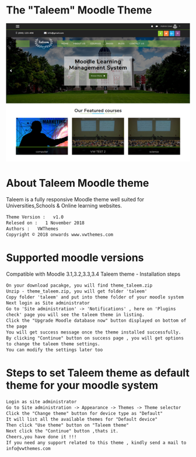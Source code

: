 The "Taleem" Moodle Theme
============================
![image1](pix/screenshot.jpg "Taleem Screenshot")



About Taleem Moodle theme
============================
Taleem is a fully responsive Moodle theme well suited for Universities,Schools & Online learning websites.

    Theme Version :   v1.0
    Relesed on :   1 November 2018
    Authors :   VWThemes
    Copyright © 2018 onwards www.vwthemes.com

Supported moodle versions
============================
Compatible with Moodle 3.1,3.2,3.3,3.4
Taleem theme - Installation steps

    On your download pacakge, you will find theme_taleem.zip
    Unzip - theme_taleem.zip, you will get folder 'taleem'
    Copy folder 'taleem' and put into theme folder of your moodle system
    Next login as Site administrator
    Go to 'Site administration' -> 'Notifications' , here on 'Plugins check' page you will see the taleem theme in listing.
    Click the "Upgrade Moodle database now" button displayed on bottom of the page
    You will get success message once the theme installed successfully.
    By clicking "Continue" button on success page , you will get options to change the taleem theme settings.
    You can modify the settings later too

Steps to set Taleem theme as default theme for your moodle system
============================
    Login as site administrator
    Go to Site administration -> Appearance -> Themes -> Theme selector
    Click the "Change theme" button for device type as "Default"
    It will list all the available themes for "Default device"
    Then click "Use theme" button on "Taleem theme"
    Next click the "Continue" button ,thats it.
    Cheers,you have done it !!!
    If you need any support related to this theme , kindly send a mail to info@vwthemes.com

